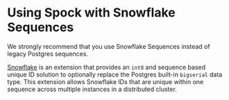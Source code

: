 # Using Spock with Snowflake Sequences

We strongly recommend that you use Snowflake Sequences instead of legacy Postgres sequences.

[Snowflake](https://github.com/pgEdge/snowflake-sequences) is an extension that provides an `int8` and sequence based unique ID solution to optionally replace the Postgres built-in `bigserial` data type. This extension allows Snowflake IDs that are unique within one sequence across multiple instances in a distributed cluster.
